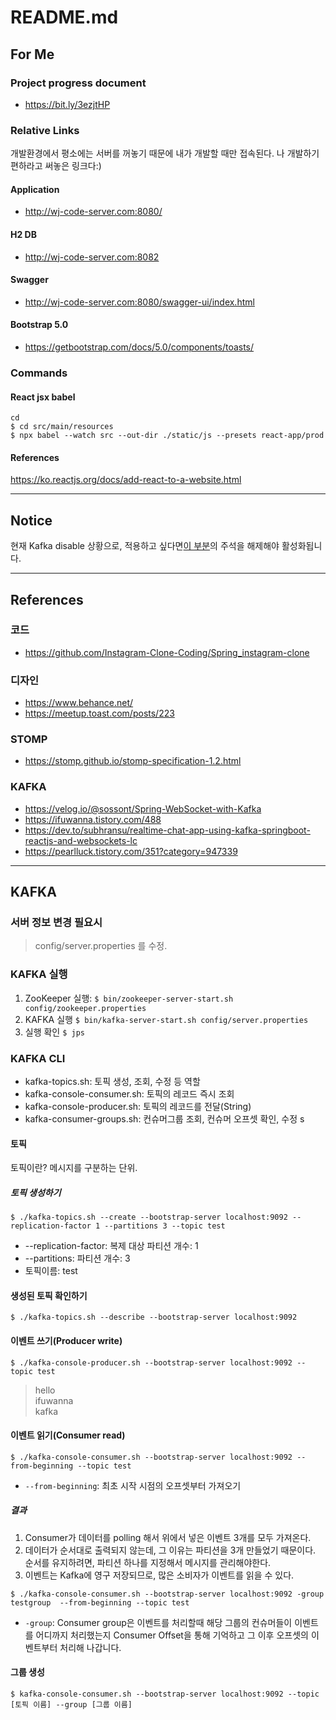 # README.md
## For Me
### Project progress document
- https://bit.ly/3ezjtHP

### Relative Links
개발환경에서 평소에는 서버를 꺼놓기 때문에 내가 개발할 때만 접속된다. 나 개발하기 편하라고 써놓은 링크다:)
#### Application
- http://wj-code-server.com:8080/
#### H2 DB
- http://wj-code-server.com:8082
#### Swagger
- http://wj-code-server.com:8080/swagger-ui/index.html
#### Bootstrap 5.0
- https://getbootstrap.com/docs/5.0/components/toasts/

### Commands
#### React jsx babel
```
cd
$ cd src/main/resources
$ npx babel --watch src --out-dir ./static/js --presets react-app/prod
```
#### References 
https://ko.reactjs.org/docs/add-react-to-a-website.html


---

## Notice
현재 Kafka disable 상황으로, 적용하고 싶다면[이 부분](https://github.com/poby123/studySpring/blob/1c12cedd19d5b6c053875b6cb55d95eb2e3bcc52/instagram/src/main/java/com/example/demo/config/kafka/KafkaConsumer.java#L22)의 주석을 해제해야 활성화됩니다.


---

## References
### 코드
- https://github.com/Instagram-Clone-Coding/Spring_instagram-clone

### 디자인
- https://www.behance.net/
- https://meetup.toast.com/posts/223

### STOMP
- https://stomp.github.io/stomp-specification-1.2.html 

### KAFKA
- https://velog.io/@sossont/Spring-WebSocket-with-Kafka
- https://ifuwanna.tistory.com/488
- https://dev.to/subhransu/realtime-chat-app-using-kafka-springboot-reactjs-and-websockets-lc
- https://pearlluck.tistory.com/351?category=947339

---

## KAFKA
### 서버 정보 변경 필요시
> config/server.properties 를 수정.

### KAFKA 실행
1. ZooKeeper 실행: `$ bin/zookeeper-server-start.sh config/zookeeper.properties`
2. KAFKA 실행 `$ bin/kafka-server-start.sh config/server.properties`
3. 실행 확인 `$ jps`


### KAFKA CLI
- kafka-topics.sh: 토픽 생성, 조회, 수정 등 역할
- kafka-console-consumer.sh: 토픽의 레코드 즉시 조회
- kafka-console-producer.sh: 토픽의 레코드를 전달(String)
- kafka-consumer-groups.sh: 컨슈머그룹 조회, 컨슈머 오프셋 확인, 수정
s

#### 토픽
  토픽이란? 메시지를 구분하는 단위.
  ##### 토픽 생성하기
  ```shell
  $ ./kafka-topics.sh --create --bootstrap-server localhost:9092 --replication-factor 1 --partitions 3 --topic test
  ```
   - --replication-factor: 복제 대상 파티션 개수: 1
   -  --partitions: 파티션 개수: 3
   -  토픽이름: test

#### 생성된 토픽 확인하기
  ```shell
  $ ./kafka-topics.sh --describe --bootstrap-server localhost:9092
  ```

#### 이벤트 쓰기(Producer write)
  ```shell
  $ ./kafka-console-producer.sh --bootstrap-server localhost:9092 --topic test
  ```
  > hello </br>
  > ifuwanna </br>
  > kafka


#### 이벤트 읽기(Consumer read)
  ```shell
  $ ./kafka-console-consumer.sh --bootstrap-server localhost:9092 --from-beginning --topic test
  ```
  -  `--from-beginning`: 최초 시작 시점의 오프셋부터 가져오기
  ##### 결과
  1. Consumer가 데이터를 polling 해서 위에서 넣은 이벤트 3개를 모두 가져온다.
  2. 데이터가 순서대로 출력되지 않는데, 그 이유는 파티션을 3개 만들었기 때문이다. 순서를 유지하려면, 파티션 하나를 지정해서 메시지를 관리해야한다.
  3. 이벤트는 Kafka에 영구 저장되므로, 많은 소비자가 이벤트를 읽을 수 있다.

  ```shell
  $ ./kafka-console-consumer.sh --bootstrap-server localhost:9092 -group testgroup  --from-beginning --topic test
  ```
  -  `-group`: Consumer group은 이벤트를 처리할때 해당 그룹의 컨슈머들이 이벤트를 어디까지 처리했는지 Consumer Offset을 통해 기억하고 그 이후 오프셋의 이벤트부터 처리해 나갑니다.



#### 그룹 생성
  ```shell
  $ kafka-console-consumer.sh --bootstrap-server localhost:9092 --topic [토픽 이름] --group [그룹 이름]
  ```